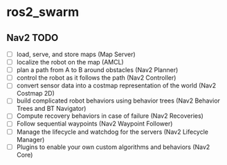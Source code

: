 # ros2_swarm

## Nav2 TODO

- [ ] load, serve, and store maps (Map Server)
- [ ] localize the robot on the map (AMCL)
- [ ] plan a path from A to B around obstacles (Nav2 Planner)
- [ ] control the robot as it follows the path (Nav2 Controller)
- [ ] convert sensor data into a costmap representation of the world (Nav2 Costmap 2D)
- [ ] build complicated robot behaviors using behavior trees (Nav2 Behavior Trees and BT Navigator)
- [ ] Compute recovery behaviors in case of failure (Nav2 Recoveries)
- [ ] Follow sequential waypoints (Nav2 Waypoint Follower)
- [ ] Manage the lifecycle and watchdog for the servers (Nav2 Lifecycle Manager)
- [ ] Plugins to enable your own custom algorithms and behaviors (Nav2 Core)